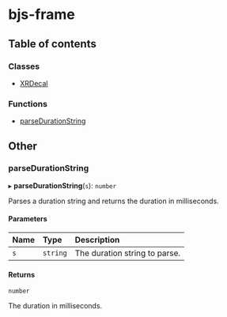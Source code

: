 # bjs-frame

## Table of contents

### Classes

- [XRDecal](classes/XRDecal.md)

### Functions

- [parseDurationString](README.md#parsedurationstring)

## Other

### parseDurationString

▸ **parseDurationString**(`s`): `number`

Parses a duration string and returns the duration in milliseconds.

#### Parameters

| Name | Type | Description |
| :------ | :------ | :------ |
| `s` | `string` | The duration string to parse. |

#### Returns

`number`

The duration in milliseconds.
